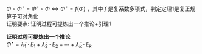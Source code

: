  $\Phi\circ\Phi^\star=\Phi^\star\circ\Phi\iff\Phi^\star=f(\Phi)$ ，其中 $f$ 是复系数多项式，判定定理1是复正规算子可对角化  
证明要点: 证明过程可提炼出一个推论+引理1  
  
**证明过程可提炼出一个推论**  
 $\Phi^\star=\bar\lambda_1\cdot E_1+\bar\lambda_2\cdot E_2+\cdots+\bar\lambda_k\cdot E_k$   
